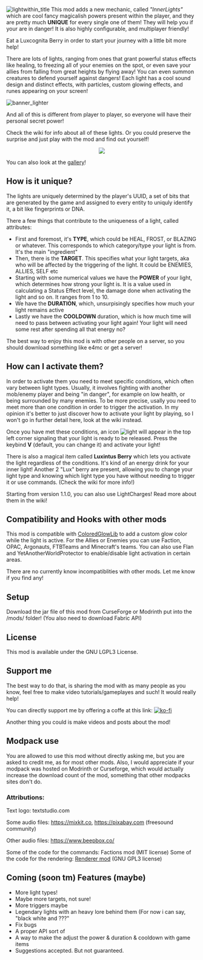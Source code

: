 ![lightwithin_title](https://github.com/Emafire003/LightWithin/assets/29462910/d2898053-0a12-41dc-87aa-dcae6d05d87b)
This mod adds a new mechanic, called *"InnerLights"* which are cool fancy magicalish powers present within the player, and they are pretty much **UNIQUE** for every single
one of them! They will help you if your are in danger! It is also highly configurable, and multiplayer friendly!

Eat a Luxcognita Berry in order to start your journey with a little bit more help!

There are lots of lights, ranging from ones that grant powerful status effects like healing, to freezing all of your enemies on the spot, or even save your allies from falling from great heights by flying away! You can even summon creatures to defend yourself against dangers!
Each light has a cool sound design and distinct effects, with particles, custom glowing effects, and runes appearing on your screen!

![banner_lighter](https://github.com/Emafire003/LightWithin/assets/29462910/95d1a6a7-e89a-4956-a148-b0bc215387e0)

And all of this is different from player to player, so everyone will have their personal secret power!

Check the wiki for info about all of these lights. Or you could preserve the surprise and just play with the mod and find out yourself!
<p align="center">
  <img src="https://user-images.githubusercontent.com/29462910/171922554-e776af80-241a-4acc-a5f8-1d0b3f26211c.gif" />
</p>

You can also look at the [gallery](https://modrinth.com/mod/lightwithin/gallery)!

## How is it unique?

The lights are uniquely determined by the player's UUID, a set of bits that are generated by the game and assigned to every entity to uniquly identify it, a bit like fingerprints or DNA.

There a few things that contribute to the uniqueness of a light, called attributes: 
- First and foremost, it's **TYPE**, which could be HEAL, FROST, or BLAZING or whatever. This corresponds to which category/type your light is from. It's the main "ingredient"
- Then, there is the **TARGET**. This specifies what your light targets, aka who will be affected by the triggering of the light. It could be ENEMIES, ALLIES, SELF etc
- Starting with some numerical values we have the **POWER** of your light, which determines how strong your light is. It is a value used in calculating a Status Effect level, the damage done when activating the light and so on. It ranges from 1 to 10.
- We have the **DURATION**, which, unsurpisingly specifies how much your light remains active
- Lastly we have the **COOLDOWN** duration, which is how much time will need to pass between activating your light again! Your light will need some rest after spending all that energy no?

The best way to enjoy this mod is with other people on a server, so you should download something like e4mc or get a server!

## How can I activate them?
In order to activate them you need to meet specific conditions, which often vary between light types. Usually, it involves fighting with another mob/enemy player and being "in danger", for example on low health, or being surrounded by many enemies. To be more precise, usally you need to meet more than one condition in order to trigger the activation. In my opinion it's better to just discover how to activate your light by playing, so I won't go in further detail here, look at the wiki instead.

Once you have met these conditions, an icon ![light](https://github.com/Emafire003/LightWithin/assets/29462910/4453adb1-5c40-4fa6-8a96-94ad8f0d2579) will appear in the top left corner signaling that your light is ready to be released. Press the keybind **V** (default, you can change it) and activate your light!

There is also a magical item called **Luxintus Berry** which lets you activate the light regardless of the conditions. It's kind of an energy drink for your inner light! Another 2 "Lux" berry are present, allowing you to change your light type and knowing which light type you have without needing to trigger it or use commands. (Check the wiki for more info!)

Starting from version 1.1.0, you can also use LightCharges! Read more about them in the wiki!

## Compatibility and Hooks with other mods
This mod is compatible with [ColoredGlowLib](https://modrinth.com/mod/coloredglowlib) to add a custom glow color while the light is active.
For the Allies or Enemies you can use Faction, OPAC, Argonauts, FTBTeams and Minecraft's teams.
You can also use Flan and YetAnotherWorldProtector to enable/disable light activation in certain areas.

There are no currently know incompatiblities with other mods. Let me know if you find any!

## Setup
Download the jar file of this mod from CurseForge or Modrinth put into the /mods/ folder! (You also need to download Fabric API) 

## License
This mod is available under the GNU LGPL3 License.

## Support me
The best way to do that, is sharing the mod with as many people as you know, feel free to make video tutorials/gameplayes and such! It would really help!

You can directly support me by offering a coffe at this link:
[![ko-fi](https://ko-fi.com/img/githubbutton_sm.svg)](https://ko-fi.com/S6S88307C)

Another thing you could is make videos and posts about the mod!

## Modpack use
You are allowed to use this mod without directly asking me, but you are asked to credit me, as for most other mods. Also, I would appreciate if your modpack was hosted on Modrinth or Curseforge, which would actually increase the download count of the mod, something that other modpacks sites don't do.

### Attributions:
Text logo: textstudio.com

Some audio files: https://mixkit.co, https://pixabay.com (freesound community)

Other audio files: https://www.beepbox.co/

Some of the code for the commands: Factions mod (MIT license)
Some of the code for the rendering: [Renderer mod](https://github.com/0x3C50/Renderer) (GNU GPL3 license)

## Coming (soon tm) Features (maybe)
- More light types!
- Maybe more targets, not sure!
- More triggers maybe
- Legendary lights with an heavy lore behind them (For now i can say, "black white and ???"
- Fix bugs
- A proper API sort of
- A way to make the adjust the power & duration & cooldown with game items
- Suggestions accepted. But not guaranteed.

